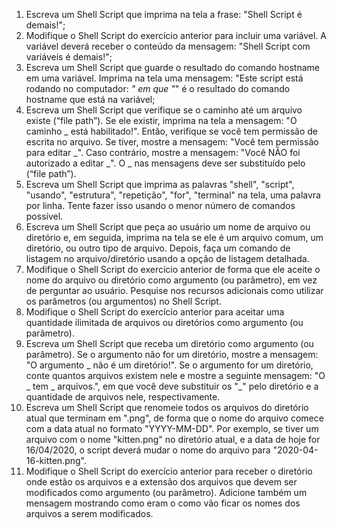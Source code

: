 1. Escreva um Shell Script que imprima na tela a frase: "Shell Script é demais!";
2. Modifique o Shell Script do exercício anterior para incluir uma variável. A variável deverá receber o conteúdo da mensagem: "Shell Script com variáveis é demais!";
3. Escreva um Shell Script que guarde o resultado do comando hostname em uma variável. Imprima na tela uma mensagem: "Este script está rodando no computador: _" em que "_" é o resultado do comando hostname que está na variável;
4. Escreva um Shell Script que verifique se o caminho até um arquivo existe (“file path”). Se ele existir, imprima na tela a mensagem: "O caminho _ está habilitado!". Então, verifique se você tem permissão de escrita no arquivo. Se tiver, mostre a mensagem: "Você tem permissão para editar _". Caso contrário, mostre a mensagem: "Você NÃO foi autorizado a editar _". O _ nas mensagens deve ser substituído pelo (“file path”).
5. Escreva um Shell Script que imprima as palavras "shell", "script", "usando", "estrutura", "repetição", "for", "terminal" na tela, uma palavra por linha. Tente fazer isso usando o menor número de comandos possível.
6. Escreva um Shell Script que peça ao usuário um nome de arquivo ou diretório e, em seguida, imprima na tela se ele é um arquivo comum, um diretório, ou outro tipo de arquivo. Depois, faça um comando de listagem no arquivo/diretório usando a opção de listagem detalhada.
7. Modifique o Shell Script do exercício anterior de forma que ele aceite o nome do arquivo ou diretório como argumento (ou parâmetro), em vez de perguntar ao usuário. Pesquise nos recursos adicionais como utilizar os parâmetros (ou argumentos) no Shell Script.
8. Modifique o Shell Script do exercício anterior para aceitar uma quantidade ilimitada de arquivos ou diretórios como argumento (ou parâmetro).
9. Escreva um Shell Script que receba um diretório como argumento (ou parâmetro). Se o argumento não for um diretório, mostre a mensagem: "O argumento _ não é um diretório!". Se o argumento for um diretório, conte quantos arquivos existem nele e mostre a seguinte mensagem: "O _ tem _ arquivos.", em que você deve substituir os "_" pelo diretório e a quantidade de arquivos nele, respectivamente.
10. Escreva um Shell Script que renomeie todos os arquivos do diretório atual que terminam em ".png", de forma que o nome do arquivo comece com a data atual no formato "YYYY-MM-DD". Por exemplo, se tiver um arquivo com o nome "kitten.png" no diretório atual, e a data de hoje for 16/04/2020, o script deverá mudar o nome do arquivo para "2020-04-16-kitten.png".
11. Modifique o Shell Script do exercício anterior para receber o diretório onde estão os arquivos e a extensão dos arquivos que devem ser modificados como argumento (ou parâmetro). Adicione também um mensagem mostrando como eram o como vão ficar os nomes dos arquivos a serem modificados.